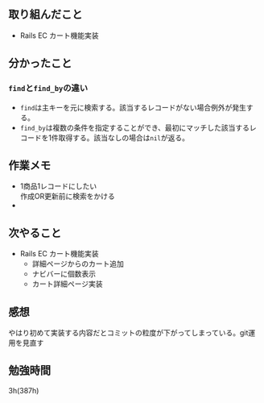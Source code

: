 ## 取り組んだこと
- Rails EC  カート機能実装

## 分かったこと

### `find`と`find_by`の違い

- `find`は主キーを元に検索する。該当するレコードがない場合例外が発生する。
- `find_by`は複数の条件を指定することができ、最初にマッチした該当するレコードを1件取得する。該当なしの場合は`nil`が返る。


## 作業メモ
- 1商品1レコードにしたい<br>作成OR更新前に検索をかける
- 

## 次やること
- Rails EC  カート機能実装
  - 詳細ページからのカート追加
  - ナビバーに個数表示
  - カート詳細ページ実装

## 感想
やはり初めて実装する内容だとコミットの粒度が下がってしまっている。git運用を見直す


## 勉強時間
3h(387h)